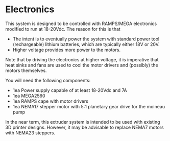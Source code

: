 # Electronics 

This system is designed to be controlled with RAMPS/MEGA electronics modified to run at 18-20Vdc. 
The reason for this is that 
* The intent is to eventually power the system with standard power tool (rechargeable) lithium batteries, which are typically either 18V or 20V.
* Higher voltage provides more power to the motors. 

Note that by driving the electronics at higher voltage, it is imperative that heat sinks and fans are used to cool the motor drivers and (possibly) the motors themselves.

You will need the following components:
* 1ea Power supply capable of at least 18-20Vdc and 7A
* 1ea MEGA2560
* 1ea RAMPS cape with motor drivers
* 1ea NEMA17 stepper motor with 5:1 planetary gear drive for the moineau pump

In the near term, this extruder system is intended to be used with existing 3D printer designs.  However, it may be advisable to replace NEMA7 motors with NEMA23 steppers.

